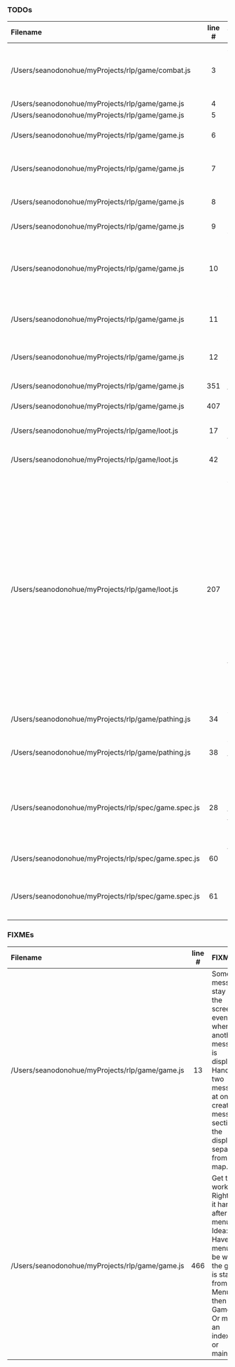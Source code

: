 ### TODOs
| Filename | line # | TODO
|:------|:------:|:------
| /Users/seanodonohue/myProjects/rlp/game/combat.js | 3 | Add potential to miss based on attacker's sight/speed and defender's speed/defense.
| /Users/seanodonohue/myProjects/rlp/game/game.js | 4 | Savegame
| /Users/seanodonohue/myProjects/rlp/game/game.js | 5 | Menu
| /Users/seanodonohue/myProjects/rlp/game/game.js | 6 | Combat works (player/mobs can die)
| /Users/seanodonohue/myProjects/rlp/game/game.js | 7 | FOV computation for player char (fog of war)
| /Users/seanodonohue/myProjects/rlp/game/game.js | 8 | FOV computation for mobs
| /Users/seanodonohue/myProjects/rlp/game/game.js | 9 | More variation in AI
| /Users/seanodonohue/myProjects/rlp/game/game.js | 10 | Use get/getMultiple in modules instead of passing in as args, when appropriate.
| /Users/seanodonohue/myProjects/rlp/game/game.js | 11 | Lighting, affected by character's sight stat
| /Users/seanodonohue/myProjects/rlp/game/game.js | 12 | Extract everything to do with map into its own module.
| /Users/seanodonohue/myProjects/rlp/game/game.js | 351 | Extract entities to module(s)
| /Users/seanodonohue/myProjects/rlp/game/game.js | 407 | Extract into module.
| /Users/seanodonohue/myProjects/rlp/game/loot.js | 17 | Find a way to include this in the table below.
| /Users/seanodonohue/myProjects/rlp/game/loot.js | 42 | Extract into a JSON file or summat.
| /Users/seanodonohue/myProjects/rlp/game/loot.js | 207 | Add ability to have effects that stack in procedurally generated items. So, an item will be made with a prefix and postfix (i.e. "The Lightning-Quick Dagger of Bloodletting"), and the prefix effects (i.e. +2 to speed) will be added to the default effects and the postfix effects (i.e. +2 to damage). Use common.extends for this and have a function that creates rare procedurally-generated items.
| /Users/seanodonohue/myProjects/rlp/game/pathing.js | 34 | At some point, better player detection.
| /Users/seanodonohue/myProjects/rlp/game/pathing.js | 38 | A combat-resolution function (death/victory)
| /Users/seanodonohue/myProjects/rlp/spec/game.spec.js | 28 | create mockEntity to put in mochaHelper.js to help with testing entities here and in the entity spec.
| /Users/seanodonohue/myProjects/rlp/spec/game.spec.js | 60 | find a way to mock keypress events (stdin?)
| /Users/seanodonohue/myProjects/rlp/spec/game.spec.js | 61 | add sinon to stub out methonds like stdout to see if they are called as needed.

### FIXMEs
| Filename | line # | FIXME
|:------|:------:|:------
| /Users/seanodonohue/myProjects/rlp/game/game.js | 13 | Some messages stay on the screen even when another message is displayed. Handle two messages at once or create a message section of the display, separate from the map.
| /Users/seanodonohue/myProjects/rlp/game/game.js | 466 | Get this to work. Right now it hangs after the menu. Idea: Have the menu.js be where the game is started from. Menu then calls Game.init. Or make an index.js or main.js.